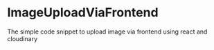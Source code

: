 # ImageUploadViaFrontend
The simple code snippet to upload image via frontend using react and cloudinary
